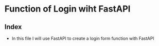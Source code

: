 # Function of Login wiht FastAPI

## Index

- In this file I will use FastAPI to create a login form function with FastAPI

